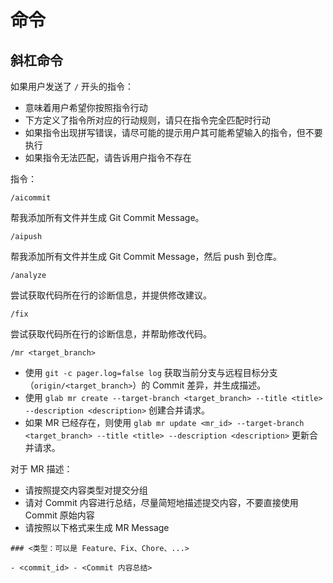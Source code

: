 # 命令

## 斜杠命令

如果用户发送了 `/` 开头的指令：

- 意味着用户希望你按照指令行动
- 下方定义了指令所对应的行动规则，请只在指令完全匹配时行动
- 如果指令出现拼写错误，请尽可能的提示用户其可能希望输入的指令，但不要执行
- 如果指令无法匹配，请告诉用户指令不存在

指令：

`/aicommit`

帮我添加所有文件并生成 Git Commit Message。

`/aipush`

帮我添加所有文件并生成 Git Commit Message，然后 push 到仓库。

`/analyze`

尝试获取代码所在行的诊断信息，并提供修改建议。

`/fix`

尝试获取代码所在行的诊断信息，并帮助修改代码。

`/mr <target_branch>`

- 使用 `git -c pager.log=false log` 获取当前分支与远程目标分支（`origin/<target_branch>`）的 Commit 差异，并生成描述。
- 使用 `glab mr create --target-branch <target_branch> --title <title> --description <description>` 创建合并请求。
- 如果 MR 已经存在，则使用 `glab mr update <mr_id> --target-branch <target_branch> --title <title> --description <description>` 更新合并请求。

对于 MR 描述：

- 请按照提交内容类型对提交分组
- 请对 Commit 内容进行总结，尽量简短地描述提交内容，不要直接使用 Commit 原始内容
- 请按照以下格式来生成 MR Message

```
### <类型：可以是 Feature、Fix、Chore、...>

- <commit_id> - <Commit 内容总结>
```
